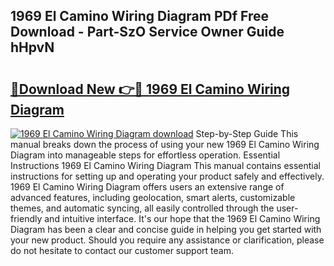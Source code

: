 ## 1969 El Camino Wiring Diagram PDf Free Download - Part-SzO Service Owner Guide hHpvN

# <h2><a href="http://dflqrnr.blite.top/?on=1969+El+Camino+Wiring+Diagram">🔗Download New 👉🔴 1969 El Camino Wiring Diagram</a></h2>

[![1969 El Camino Wiring Diagram download](https://i.imgur.com/lujVjoI.png)](http://dflqrnr.blite.top/?on=1969+El+Camino+Wiring+Diagram)
Step-by-Step Guide This manual breaks down the process of using your new 1969 El Camino Wiring Diagram into manageable steps for effortless operation. Essential Instructions 1969 El Camino Wiring Diagram This manual contains essential instructions for setting up and operating your product safely and effectively. 1969 El Camino Wiring Diagram offers users an extensive range of advanced features, including geolocation, smart alerts, customizable themes, and automatic syncing, all easily controlled through the user-friendly and intuitive interface. It's our hope that the 1969 El Camino Wiring Diagram has been a clear and concise guide in helping you get started with your new product. Should you require any assistance or clarification, please do not hesitate to contact our customer support team.

